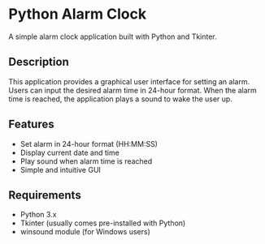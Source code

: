 # Python Alarm Clock

A simple alarm clock application built with Python and Tkinter.

## Description

This application provides a graphical user interface for setting an alarm. Users can input the desired alarm time in 24-hour format. When the alarm time is reached, the application plays a sound to wake the user up.

## Features

- Set alarm in 24-hour format (HH:MM:SS)
- Display current date and time
- Play sound when alarm time is reached
- Simple and intuitive GUI

## Requirements

- Python 3.x
- Tkinter (usually comes pre-installed with Python)
- winsound module (for Windows users)

